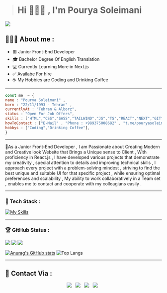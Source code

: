 ># Hi 🙋🏻‍♂️ , I'm Pourya Soleimani
![](https://img.shields.io/badge/Junior%20FrontEnd%20Developer-darkred)
<h2>👩🏻‍💻 About me : </h2>
<ul>
	<li>🟥 Junior Front-End Developer</li>
	<li>🎓 Bachelor Degree Of English Translation</li>
	<li>💻 Currently Learning More in Next.js</li>
	<li>✅ Availabe For hire</li>
	<li>☕ My Hobbies are Coding and Drinking Coffee</li>
</ul>

___

```javascript
const me  = {
name : "Pourya Soleimani" ,
born : "22/11/1993 - Tehran" , 
currentlyAt : "Tehran & Alborz",
status : "Open For Job Offers",
skills : ["HTML","CSS","SASS","TAILWIND","JS","TS","REACT","NEXT","GIT","..."],
howToContact : ["E-Mail" , "Phone : +989375008682" , "t.me/pouryasoleimani2"],
hobbys : ["Coding","Drinking Coffee"],
}
```

___
🌱As a Junior Front-End Developer , I am Passionate about Creating Modern and Creative look Website that Brings a Unique sense to Client , With  proficiency in React.js , I have developed various projects that demonstrate my creativity , special attention to details and improving technical skills , I approach every project with a problem-solving mindest , striving to find the best unique and suitable UI for that specific project , while ensuring optimal preferences and scalability , My ability to work collaboratively in a Team set , enables me to contact and cooperate with my colleagians easily .



___
<h3>🔧 Tech Stack :</h3>

[![My Skills](https://skillicons.dev/icons?i=html,css,sass,less,bootstrap,tailwind,js,ts,react,redux,nextjs,git,github,gitlab,regex,figma,npm,docker,postman,vite,materialui,styledcomponents,stackoverflow,pnpm,codepen,bun,vercel,netlify,md,vscode,linkedin&perline=25&theme=dark)](https://skillicons.dev)


___

<h3> 🏆 GitHub Status : </h3>

![](https://img.shields.io/github/created-at/PouryaSoleimani/RESULT-SUMMARY?style=for-the-badge&color=green)
![](https://img.shields.io/github/commit-activity/w/PouryaSoleimani/PouryaSoleimani?style=for-the-badge)
![](https://img.shields.io/github/languages/count/PouryaSoleimani/Adidas-Project-React-JS?style=for-the-badge&color=darkred)

[![Anurag's GitHub stats](https://github-readme-stats.vercel.app/api?username=PouryaSoleimani&show_icons=true&theme=tokyonight)](https://github.com/anuraghazra/github-readme-stats)
![Top Langs](https://github-readme-stats.vercel.app/api/top-langs/?username=PouryaSoleimani&layout=compact&theme=tokyonight)

___

<h2> 💬 Contact Via :</h2>
<p align='center'>
<a href='https://t.me/pouryasoleimani2'><img src='https://img.shields.io/badge/Telegram-@pouryasoleimani2-blue?style=flat-square&logo=telegram'></a> &nbsp <img src='https://img.shields.io/badge/whatsapp-+989375008682-green?style=flat-square&logo=whatsapp'>   &nbsp <img src='https://img.shields.io/badge/GMAIL-pouryasoleimani93@gmail.com-orange?style=flat-square&logo=gmail'>   &nbsp  <img src='https://img.shields.io/badge/Instagram-pouryasoleimani_-red?style=flat-square&logo=instagram'> &nbsp
</p>
